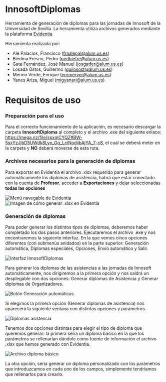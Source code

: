 # InnosoftDiplomas
Herramienta de generación de diplomas para las jornadas de Innosoft de la Universidad de Sevilla.
La herramienta utiliza archivos generados mediante la plataforma [Evidentia](https://github.com/drorganvidez/evidentia)

Herramienta realizada por:
* Alé Palacios, Francisco (fraalepal@alum.us.es)
* Biedma Fresno, Pedro (pedbiefre@alum.us.es)
* Gata Fernández, José Manuel (josgatfer@alum.us.es)
* Losada Ostos, Guillermo (guilosost@alum.us.es)
* Merino Verde, Enrique (enrmerver@alum.us.es)
* Yanes Ariza, Miguel (migyanari@alum.us.es)

# Requisitos de uso

### Preparación para el uso
Para el correcto funcionamiento de la aplicación, es necesario descargar la carpeta **InnosoftDiploma** al completo y el archivo .exe del siguiente enlace: https://mega.nz/file/spxmCYQZ#BW-5sxYzJjbD5UWdk8Lyo_Gq_LciNodiibAjYA_7-c8, el cual se deberá meter en la carpeta y **NO** deberá moverse de esta ruta.

### Archivos necesarios para la generación de diplomas
Para exportar en Evidentia el archivo .xlsx requerido para generar automáticamente los diplomas de asistencia, habrá que estar conectado con la cuenta de **Profesor**, acceder a **Exportaciones** y dejar seleccionadas **todas las opciones**

![Menú navegable de Evidentia](https://cdn.discordapp.com/attachments/768136234287366175/778612940278333480/unknown.png)
![Imagen de cómo generar .xlsx en Evidentia](https://cdn.discordapp.com/attachments/768136234287366175/778610418896863282/unknown.png)


### Generación de diplomas
Para poder generar los distintos tipos de diplomas, deberemos haber completado los dos pasos anteriores. Ejecutaremos el archivo .exe y nos encontraremos la siguiente interfaz. En la que vemos cinco opciones diferentes (con submenús anidados) en la parte superior: Generación automática, Diplomas especiales, Opciones, Envío automático y Salir.

![Interfaz InnosoftDiplomas](https://cdn.discordapp.com/attachments/646777871016263713/800330702238253066/Screenshot_1.png)

Para generar los diplomas de las asistencias a las jornadas de Innosoft automáticamente, nos dirigiremos a la primera opción y nos saldrá un desplegable con dos opciones: Generar diplomas de Asistencia y Generar diplomas de Organizadores.

![Botón Generación automáticas](https://cdn.discordapp.com/attachments/646777871016263713/800330992409378826/Screenshot_2.png)

Si elegimos la primera opción (Generar diplomas de asistencia) nos aparecerá la siguiente ventana con distintas opciones y parámetros.

![Diplomas asistencia](https://cdn.discordapp.com/attachments/646777871016263713/800330994132975626/Screenshot_3.png)

Tenemos dos opciones distintas para elegir el tipo de diploma que queremos generar: la primera sería un diploma básico en la que los parámetros se rellenarían dándole como fuente de información el archivo .xlsx que hemos generado con Evidentia.

![Archivo diploma básico](https://cdn.discordapp.com/attachments/646777871016263713/800330995635191870/Screenshot_4.png)

La otra opción, sería generar un diploma personalizado con los parámetros que introduzcamos en cada uno de los campos, simplemente tendríamos que rellenarlos para crearlo.
